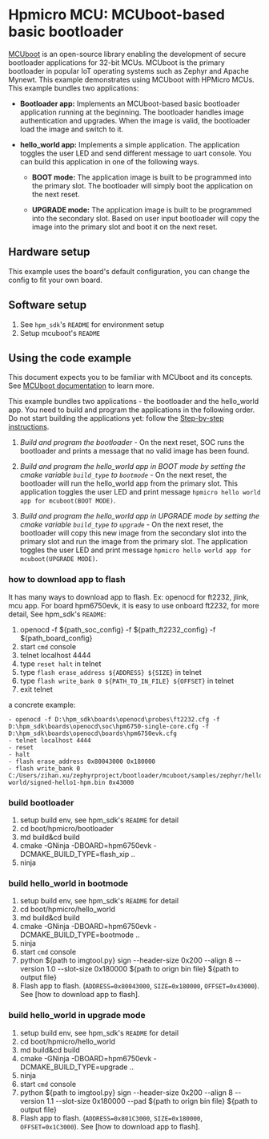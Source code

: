 # Hpmicro MCU: MCUboot-based basic bootloader

[MCUboot](https://github.com/mcu-tools/mcuboot) is an open-source library enabling the development of secure bootloader applications for 32-bit MCUs. MCUboot is the primary bootloader in popular IoT operating systems such as Zephyr and Apache Mynewt. This example demonstrates using MCUboot with HPMicro MCUs. This example bundles two applications:

- **Bootloader app:** Implements an MCUboot-based basic bootloader application running at the beginning. The bootloader handles image authentication and upgrades. When the image is valid, the bootloader load the image and switch to it.

- **hello_world app:** Implements a simple application. The application toggles the user LED and send different message to uart console. You can build this application in one of the following ways.

   - **BOOT mode:** The application image is built to be programmed into the primary slot. The bootloader will simply boot the application on the next reset.

   - **UPGRADE mode:** The application image is built to be programmed into the secondary slot. Based on user input bootloader will copy the image into the primary slot and boot it on the next reset.
## Hardware setup
This example uses the board's default configuration, you can change the config to fit your own board.

## Software setup
1. See `hpm_sdk`'s `README` for environment setup
2. Setup mcuboot's `README`

## Using the code example
This document expects you to be familiar with MCUboot and its concepts. See [MCUboot documentation](https://github.com/mcu-tools/mcuboot) to learn more.

This example bundles two applications - the bootloader and the hello_world app. You need to build and program the applications in the following order. Do not start building the applications yet: follow the [Step-by-step instructions](#step-by-step-instructions).

1. *Build and program the bootloader* - On the next reset, SOC runs the bootloader and prints a message that no valid image has been found.

2. *Build and program the hello_world app in BOOT mode by setting the cmake variable `build_type` to `bootmode`* - On the next reset, the bootloader will run the hello_world app from the primary slot. This application toggles the user LED and print message `hpmicro hello world app for mcuboot(BOOT MODE)`.

3. *Build and program the hello_world app in UPGRADE mode by setting the cmake variable `build_type` to `upgrade`* - On the next reset, the bootloader will copy this new image from the secondary slot into the primary slot and run the image from the primary slot. The application toggles the user LED and print message `hpmicro hello world app for mcuboot(UPGRADE MODE)`.

### how to download app to flash
It has many ways to download app to flash. Ex: openocd for ft2232, jlink, mcu app.
For board hpm6750evk, it is easy to use onboard ft2232, for more detail, See hpm_sdk's `README`:
1. openocd -f ${path_soc_config} -f ${path_ft2232_config} -f ${path_board_config}
2. start `cmd` console
3. telnet localhost 4444
4. type `reset halt` in telnet
5. type `flash erase_address ${ADDRESS} ${SIZE}` in telnet
6. type `flash write_bank 0 ${PATH_TO_IN_FILE} ${OFFSET}` in telnet
7. exit telnet

a concrete example:
```
- openocd -f D:\hpm_sdk\boards\openocd\probes\ft2232.cfg -f D:\hpm_sdk\boards\openocd\soc\hpm6750-single-core.cfg -f D:\hpm_sdk\boards\openocd\boards\hpm6750evk.cfg
- telnet localhost 4444
- reset
- halt
- flash erase_address 0x80043000 0x180000
- flash write_bank 0 C:/Users/zihan.xu/zephyrproject/bootloader/mcuboot/samples/zephyr/hello-world/signed-hello1-hpm.bin 0x43000
```
### build bootloader
1. setup build env, see hpm_sdk's `README` for detail
2. cd boot/hpmicro/bootloader
3. md build&cd build
4. cmake -GNinja -DBOARD=hpm6750evk -DCMAKE_BUILD_TYPE=flash_xip ..
5. ninja

### build hello_world in bootmode
1. setup build env, see hpm_sdk's `README` for detail
2. cd boot/hpmicro/hello_world
3. md build&cd build
4. cmake -GNinja -DBOARD=hpm6750evk -DCMAKE_BUILD_TYPE=bootmode ..
5. ninja
6. start `cmd` console
7. python ${path to imgtool.py} sign --header-size 0x200 --align 8 --version 1.0 --slot-size 0x180000 ${path to orign bin file} ${path to output file}
8. Flash app to flash. (`ADDRESS=0x80043000`, `SIZE=0x180000`, `OFFSET=0x43000`). See [how to download app to flash].

### build hello_world in upgrade mode
1. setup build env, see hpm_sdk's `README` for detail
2. cd boot/hpmicro/hello_world
3. md build&cd build
4. cmake -GNinja -DBOARD=hpm6750evk -DCMAKE_BUILD_TYPE=upgrade ..
5. ninja
6. start `cmd` console
7. python ${path to imgtool.py} sign --header-size 0x200 --align 8 --version 1.1 --slot-size 0x180000 --pad ${path to orign bin file} ${path to output file}
8. Flash app to flash. (`ADDRESS=0x801C3000`, `SIZE=0x180000`, `OFFSET=0x1C3000`). See [how to download app to flash].